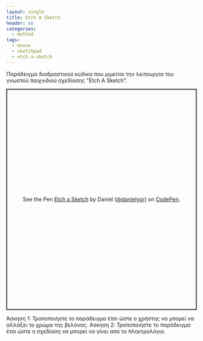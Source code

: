 ```yaml
---
layout: single
title: Etch A Sketch
header: no
categories:
  - method
tags:
  - mouse
  - sketchpad
  - etch-a-sketch
---
```


Παράδειγμα διαδραστικού κώδικα που μιμείται την λειτουργία του γνωστού παιχνιδιού σχεδίασης "Etch A Sketch".

<p class="codepen" data-height="586" data-theme-id="dark" data-default-tab="result" data-user="danielyor" data-slug-hash="ZEQzeJP" style="height: 586px; box-sizing: border-box; display: flex; align-items: center; justify-content: center; border: 2px solid; margin: 1em 0; padding: 1em;" data-pen-title="Etch a Sketch">
  <span>See the Pen <a href="https://codepen.io/danielyor/pen/ZEQzeJP">
  Etch a Sketch</a> by Daniel (<a href="https://codepen.io/danielyor">@danielyor</a>)
  on <a href="https://codepen.io">CodePen</a>.</span>
</p>
<script async src="https://static.codepen.io/assets/embed/ei.js"></script>

Άσκηση 1: Τροποποιήστε το παράδειγμα έτσι ώστε ο χρήστης να μπορεί να αλλάξει το χρώμα της βελόνας.
Ασκηση 2: Τροποποιήστε το παράδειγμα έτσι ώστε η σχεδίαση να μπορεί να γίνει από το πληκτρολόγιο.
